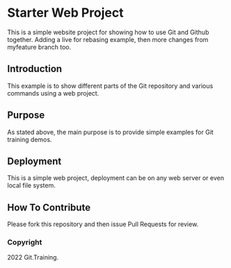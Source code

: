 # Starter Web Project

This is a simple website project for
showing how to use Git and Github together.
Adding a live for rebasing example, then more
changes from myfeature branch too.

## Introduction

This example is to show different parts
of the Git repository and various commands
using a web project.

## Purpose

As stated above, the main purpose is to
provide simple examples for Git training
demos.

## Deployment

This is a simple web project, deployment
can be on any web server or even local
file system.

## How To Contribute

Please fork this repository and then issue
Pull Requests for review.

### Copyright

2022 Git.Training.